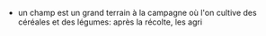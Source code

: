 - un champ est un grand terrain à la campagne où l'on cultive des céréales et des légumes: après la récolte, les agri